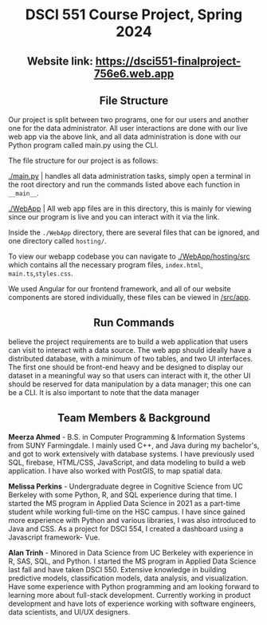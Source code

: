 <h1 align="center">DSCI 551 Course Project, Spring 2024</h1>

<h2 align="center">Website link: <a href="https://dsci551-finalproject-756e6.web.app">https://dsci551-finalproject-756e6.web.app</a></h2>

<h2 align="center">File Structure</h2>

Our project is split between two programs, one for our users and another one for the data administrator. All user interactions are done with our live web app via the above link, and all data administration is done with our Python program called main.py using the CLI. 

The file structure for our project is as follows:

[./main.py](/main.py) | handles all data administration tasks, simply open a terminal in the root directory and run the commands listed above each function in `__main__`. 

[./WebApp](/WebApp/) | All web app files are in this directory, this is mainly for viewing since our program is live and you can interact with it via the link.   
  
Inside the `./WebApp` directory, there are several files that can be ignored, and one directory called `hosting/`.

To view our webapp codebase you can navigate to [./WebApp/hosting/src](/WebApp/hosting/src) which contains all the necessary program files, `index.html`, `main.ts`,`styles.css`.

We used Angular for our frontend framework, and all of our website components are stored individually, these files can be viewed in [/src/app](/WebApp/hosting/src/app). 


<h2 align="center">Run Commands</h2>
believe the project requirements are to build a web application that users can visit to interact with a data source. The web app should ideally have a distributed database, with a minimum of two tables, and two UI interfaces. The first one should be front-end heavy and be designed to display our dataset in a meaningful way so that users can interact with it, the other UI should be reserved for data manipulation by a data manager; this one can be a CLI. It is also important to note that the data manager

<h2 align="center">Team Members & Background</h2>

**Meerza Ahmed** - B.S. in Computer Programming & Information Systems from SUNY Farmingdale. I mainly used C++, and Java during my bachelor's, and got to work extensively with database systems. I have previously used SQL, firebase, HTML/CSS, JavaScript, and data modeling to build a web application. I have also worked with PostGIS, to map spatial data.

**Melissa Perkins** - Undergraduate degree in Cognitive Science from UC Berkeley with some Python, R, and SQL experience during that time. I started the MS program in Applied Data Science in 2021 as a part-time student while working full-time on the HSC campus. I have since gained more experience with Python and various libraries, I was also introduced to Java and CSS. As a project for DSCI 554, I created a dashboard using a Javascript framework- Vue.

**Alan Trinh** - Minored in Data Science from UC Berkeley with experience in R, SAS, SQL, and Python. I started the MS program in Applied Data Science last fall and have taken DSCI 550. Extensive knowledge in building predictive models, classification models, data analysis, and visualization. Have some experience with Python programming and am looking forward to learning more about full-stack development. Currently working in product development and have lots of experience working with software engineers, data scientists, and UI/UX designers.
